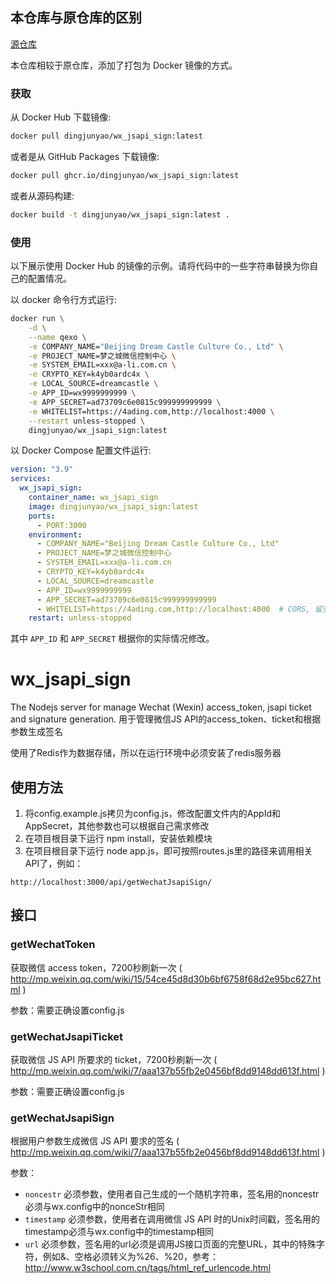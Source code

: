 ## 本仓库与原仓库的区别

[源仓库](https://github.com/tangramor/wx_jsapi_sign)

本仓库相较于原仓库，添加了打包为 Docker 镜像的方式。

### 获取

从 Docker Hub 下载镜像:

```bash
docker pull dingjunyao/wx_jsapi_sign:latest
```

或者是从 GitHub Packages 下载镜像:

```bash
docker pull ghcr.io/dingjunyao/wx_jsapi_sign:latest
```

或者从源码构建:

```bash
docker build -t dingjunyao/wx_jsapi_sign:latest .
```

### 使用

以下展示使用 Docker Hub 的镜像的示例。请将代码中的一些字符串替换为你自己的配置情况。

以 docker 命令行方式运行:

```bash
docker run \
    -d \
    --name qexo \
    -e COMPANY_NAME="Beijing Dream Castle Culture Co., Ltd" \
    -e PROJECT_NAME=梦之城微信控制中心 \
    -e SYSTEM_EMAIL=xxx@a-li.com.cn \
    -e CRYPTO_KEY=k4yb0ardc4x \
    -e LOCAL_SOURCE=dreamcastle \
    -e APP_ID=wx9999999999 \
    -e APP_SECRET=ad73709c6e0815c999999999999 \
    -e WHITELIST=https://4ading.com,http://localhost:4000 \
    --restart unless-stopped \
    dingjunyao/wx_jsapi_sign:latest
```

以 Docker Compose 配置文件运行:

```yaml
version: "3.9"
services:
  wx_jsapi_sign:
    container_name: wx_jsapi_sign
    image: dingjunyao/wx_jsapi_sign:latest
    ports:
      - PORT:3000
    environment:
      - COMPANY_NAME="Beijing Dream Castle Culture Co., Ltd"
      - PROJECT_NAME=梦之城微信控制中心
      - SYSTEM_EMAIL=xxx@a-li.com.cn
      - CRYPTO_KEY=k4yb0ardc4x
      - LOCAL_SOURCE=dreamcastle
      - APP_ID=wx9999999999
      - APP_SECRET=ad73709c6e0815c999999999999
      - WHITELIST=https://4ading.com,http://localhost:4000  # CORS, 留空允许全部
    restart: unless-stopped
```

其中 `APP_ID` 和 `APP_SECRET` 根据你的实际情况修改。

# wx_jsapi_sign
The Nodejs server for manage Wechat (Wexin) access_token, jsapi ticket and signature generation. 用于管理微信JS API的access_token、ticket和根据参数生成签名

使用了Redis作为数据存储，所以在运行环境中必须安装了redis服务器

## 使用方法
1. 将config.example.js拷贝为config.js，修改配置文件内的AppId和AppSecret，其他参数也可以根据自己需求修改
2. 在项目根目录下运行 npm install，安装依赖模块
3. 在项目根目录下运行 node app.js，即可按照routes.js里的路径来调用相关API了，例如：
```
http://localhost:3000/api/getWechatJsapiSign/
```

## 接口
### getWechatToken
获取微信 access token，7200秒刷新一次 ( http://mp.weixin.qq.com/wiki/15/54ce45d8d30b6bf6758f68d2e95bc627.html )

参数：需要正确设置config.js


### getWechatJsapiTicket
获取微信 JS API 所要求的 ticket，7200秒刷新一次 ( http://mp.weixin.qq.com/wiki/7/aaa137b55fb2e0456bf8dd9148dd613f.html )

参数：需要正确设置config.js


### getWechatJsapiSign
根据用户参数生成微信 JS API 要求的签名 ( http://mp.weixin.qq.com/wiki/7/aaa137b55fb2e0456bf8dd9148dd613f.html )

参数：
 * `noncestr` 必须参数，使用者自己生成的一个随机字符串，签名用的noncestr必须与wx.config中的nonceStr相同
 * `timestamp` 必须参数，使用者在调用微信 JS API 时的Unix时间戳，签名用的timestamp必须与wx.config中的timestamp相同
 * `url` 必须参数，签名用的url必须是调用JS接口页面的完整URL，其中的特殊字符，例如&、空格必须转义为%26、%20，参考：http://www.w3school.com.cn/tags/html_ref_urlencode.html
